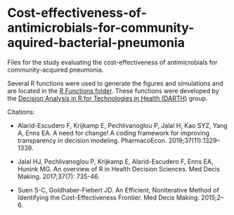 # Cost-effectiveness-of-antimicrobials-for-community-aquired-bacterial-pneumonia
Files for the study evaluating the cost-effectiveness of antimicrobials for community-acquired pneumonia. 

Several R functions were used to generate the figures and simulations and are located in the [R Functions folder](https://github.com/mbounthavong/Cost-effectiveness-of-antimicrobials-for-community-aquired-bacterial-pneumonia/tree/main/R%20Functions). These functions were developed by the [Decision Analysis in R for Technologies in Health (DARTH)](https://darthworkgroup.com/) group. 


Citations:

- Alarid-Escudero F, Krijkamp E, Pechlivanoglou P, Jalal H, Kao SYZ, Yang A, Enns EA. A need for change! A coding framework for improving transparency in decision modeling. PharmacoEcon. 2019;37(11):1329–1339.

- Jalal HJ, Pechlivanoglou P, Krijkamp E, Alarid-Escudero F, Enns EA, Hunink MG.  An overview of R in Health Decision Sciences. Med Decis Making. 2017;37(7): 735-46.

- Suen S-C, Goldhaber-Fiebert JD. An Efficient, Noniterative Method of Identifying the Cost-Effectiveness Frontier. Med Decis Making. 2015;2–6. 
